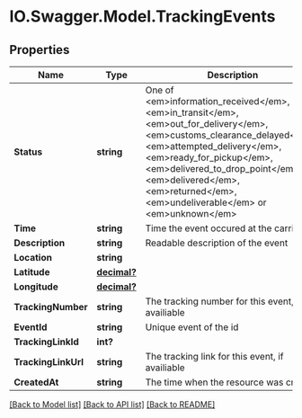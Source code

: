 # IO.Swagger.Model.TrackingEvents
## Properties

Name | Type | Description | Notes
------------ | ------------- | ------------- | -------------
**Status** | **string** | One of &lt;em&gt;information_received&lt;/em&gt;, &lt;em&gt;in_transit&lt;/em&gt;, &lt;em&gt;out_for_delivery&lt;/em&gt;, &lt;em&gt;customs_clearance_delayed&lt;/em&gt;, &lt;em&gt;attempted_delivery&lt;/em&gt;, &lt;em&gt;ready_for_pickup&lt;/em&gt;, &lt;em&gt;delivered_to_drop_point&lt;/em&gt;, &lt;em&gt;delivered&lt;/em&gt;, &lt;em&gt;returned&lt;/em&gt;, &lt;em&gt;undeliverable&lt;/em&gt; or &lt;em&gt;unknown&lt;/em&gt; | [optional] 
**Time** | **string** | Time the event occured at the carrier | [optional] 
**Description** | **string** | Readable description of the event | [optional] 
**Location** | **string** |  | [optional] 
**Latitude** | [**decimal?**](BigDecimal.md) |  | [optional] 
**Longitude** | [**decimal?**](BigDecimal.md) |  | [optional] 
**TrackingNumber** | **string** | The tracking number for this event, if availiable | [optional] 
**EventId** | **string** | Unique event of the id | [optional] 
**TrackingLinkId** | **int?** |  | [optional] 
**TrackingLinkUrl** | **string** | The tracking link for this event, if availiable | [optional] 
**CreatedAt** | **string** | The time when the resource was created | [optional] 

[[Back to Model list]](../README.md#documentation-for-models) [[Back to API list]](../README.md#documentation-for-api-endpoints) [[Back to README]](../README.md)

